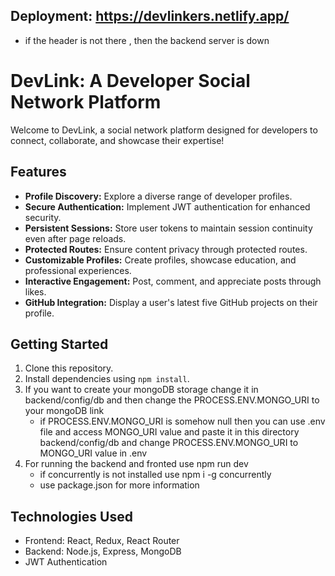 ## Deployment:  https://devlinkers.netlify.app/
* if the header is not there , then the backend server is down
# DevLink: A Developer Social Network Platform

Welcome to DevLink, a social network platform designed for developers to connect, collaborate, and showcase their expertise!

## Features

- **Profile Discovery:** Explore a diverse range of developer profiles.
- **Secure Authentication:** Implement JWT authentication for enhanced security.
- **Persistent Sessions:** Store user tokens to maintain session continuity even after page reloads.
- **Protected Routes:** Ensure content privacy through protected routes.
- **Customizable Profiles:** Create profiles, showcase education, and professional experiences.
- **Interactive Engagement:** Post, comment, and appreciate posts through likes.
- **GitHub Integration:** Display a user's latest five GitHub projects on their profile.

## Getting Started

1. Clone this repository.
2. Install dependencies using `npm install`.
3. If you want to create your mongoDB storage change it in backend/config/db and then change the PROCESS.ENV.MONGO_URI to your mongoDB link
   * if PROCESS.ENV.MONGO_URI is somehow null then you can use .env file and access MONGO_URI value and paste it in this directory backend/config/db and change PROCESS.ENV.MONGO_URI to MONGO_URI value in .env
4. For running the backend and fronted use npm run dev
   * if concurrently is not installed use npm i -g concurrently
   * use package.json for more information

## Technologies Used

- Frontend: React, Redux, React Router
- Backend: Node.js, Express, MongoDB
- JWT Authentication


